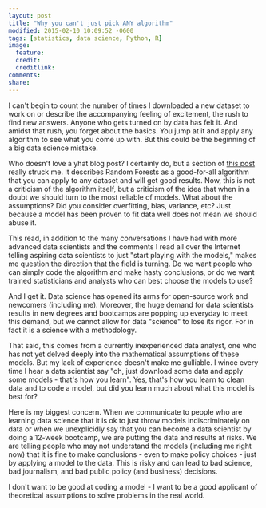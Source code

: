 ```yaml
---
layout: post
title: "Why you can't just pick ANY algorithm"
modified: 2015-02-10 10:09:52 -0600
tags: [statistics, data science, Python, R]
image:
  feature: 
  credit: 
  creditlink: 
comments: 
share: 
---
```


I can't begin to count the number of times I downloaded a new dataset to work on or describe the accompanying feeling of excitement, the rush to find new answers. Anyone who gets turned on by data has felt it. And amidst that rush, you forget about the basics. You jump at it and apply any algorithm to see what you come up with. But this could be the beginning of a big data science mistake. 

Who doesn't love a yhat blog post? I certainly do, but a section of [this post](http://blog.yhathq.com/posts/random-forests-in-python.html) really struck me. It describes Random Forests as a good-for-all algorithm that you can apply to any dataset and will get good results. Now, this is not a criticism of the algorithm itself, but a criticism of the idea that when in a doubt we should turn to the most reliable of models. What about the assumptions? Did you consider overfitting, bias, variance, etc? Just because a model has been proven to fit data well does not mean we should abuse it. 

This read, in addition to the many conversations I have had with more advanced data scientists and the comments I read all over the Internet telling aspiring data scientists to just "start playing with the models," makes me question the direction that the field is turning. Do we want people who can simply code the algorithm and make hasty conclusions, or do we want trained statisticians and analysts who can best choose the models to use?

And I get it. Data science has opened its arms for open-source work and newcomers (including me). Moreover, the huge demand for data scientists results in new degrees and bootcamps are popping up everyday to meet this demand, but we cannot allow for data "science" to lose its rigor. For in fact it is a science with a methodology.

That said, this comes from a currently inexperienced data analyst, one who has not yet delved deeply into the mathematical assumptions of these models. But my lack of experience doesn't make me gulliable. I wince every time I hear a data scientist say "oh, just download some data and apply some models - that's how you learn". Yes, that's how you learn to clean data and to code a model, but did you learn much about what this model is best for?

Here is my biggest concern. When we communicate to people who are learning data science that it is ok to just throw models indiscriminately on data or when we unexplicidly say that you can become a data scientist by doing a 12-week bootcamp, we are putting the data and results at risks. We are telling people who may not understand the models (including me right now) that it is fine to make conclusions - even to make policy choices - just by applying a model to the data. This is risky and can lead to bad science, bad journalism, and bad public policy (and business) decisions. 



I don't want to be good at coding a model - I want to be a good applicant of theoretical assumptions to solve problems in the real world.